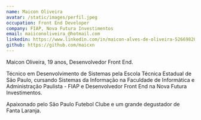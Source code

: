 ```yaml
---
name: Maicon Oliveira
avatar: /static/images/perfil.jpeg
occupation: Front End Developer
company: FIAP, Nova Futura Investimentos
email: maiiconoliveira_@hotmail.com
linkedin: https://www.linkedin.com/in/maicon-alves-de-oliveira-526698203/
github: https://github.com/maicxn
---
```


Maicon Oliveira, 19 anos, Desenvolvedor Front End.

Técnico em Desenvolvimento de Sistemas pela Escola Técnica Estadual de São Paulo, cursando Sistemas da Informação na Faculdade de Informática e Administração Paulista - FIAP e Desenvolvedor Front End na Nova Futura Investimentos.

Apaixonado pelo São Paulo Futebol Clube e um grande degustador de Fanta Laranja.
